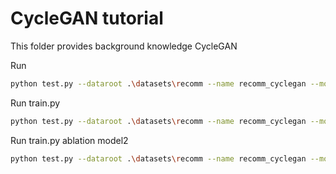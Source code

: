 # CycleGAN tutorial

This folder provides background knowledge CycleGAN

Run
``` bash
python test.py --dataroot .\datasets\recomm --name recomm_cyclegan --model cycle_gan --netG resnet_fpn
```

Run train.py
``` bash
python test.py --dataroot .\datasets\recomm --name recomm_cyclegan --model cycle_gan --netG resnet_fpn --niter 9 --niter_decay 1 --continue_train
```


Run train.py ablation model2
``` bash
python test.py --dataroot .\datasets\recomm --name recomm_cyclegan --model cycle_gan --netG resnet_fpn --niter 9 --niter_decay 1 --continue_train
```
